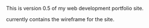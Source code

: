 This is version 0.5 of my web development portfolio site.

currently contains the wireframe for the site.
